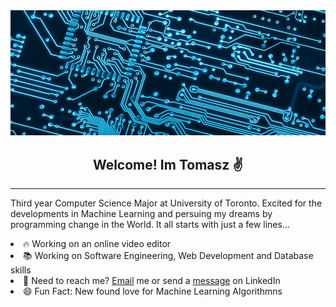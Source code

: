 <div align="center">

<img class="img" src='assets\pcb-880x350.jpg'>

<h2 align="center">Welcome! Im Tomasz ✌️</h1>
<hr>
<p align="left">
Third year Computer Science Major at University of Toronto. Excited for the developments in Machine Learning and persuing my dreams by programming change in the World. It all starts with just a few lines... 
</p>

<tb>
    <li align="left">
        🔥 Working on an online video editor 
    </li>
    <li align="left">
        📚 Working on Software Engineering, Web Development and Database skills 
    </li>
    <li align="left">
        💬 Need to reach me? <a href = "mailto: t.cieslak@mail.utoronto.ca">Email</a> me or send a <a href="https://www.linkedin.com/in/tomaszcieslak4/">message</a> on LinkedIn 
    </li>
    <li align="left">
        😄 Fun Fact: New found love for Machine Learning Algorithmns
    </li>
</tb>
